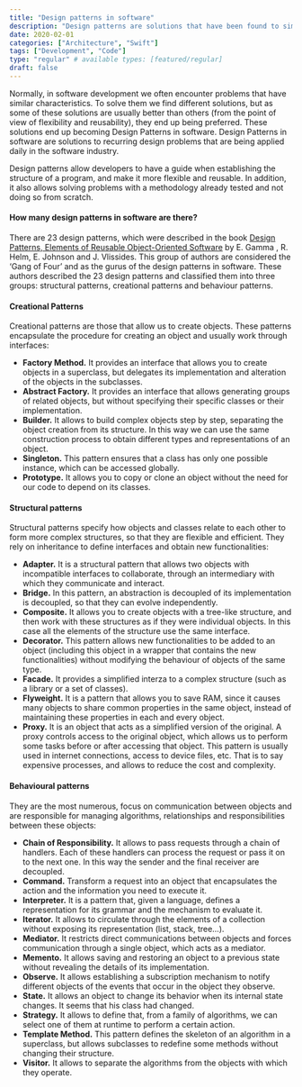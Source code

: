 ```yaml
---
title: "Design patterns in software"
description: "Design patterns are solutions that have been found to similar problems in software development. Learn about the 23 identified design patterns."
date: 2020-02-01
categories: ["Architecture", "Swift"]
tags: ["Development", "Code"]
type: "regular" # available types: [featured/regular]
draft: false
---
```

Normally, in software development we often encounter problems that have similar characteristics. To solve them we find different solutions, but as some of these solutions are usually better than others (from the point of view of flexibility and reusability), they end up being preferred. These solutions end up becoming Design Patterns in software. Design Patterns in software are solutions to recurring design problems that are being applied daily in the software industry.

Design patterns allow developers to have a guide when establishing the structure of a program, and make it more flexible and reusable. In addition, it also allows solving problems with a methodology already tested and not doing so from scratch.
#### How many design patterns in software are there?

There are 23 design patterns, which were described in the book [Design Patterns, Elements of Reusable Object-Oriented Software](https://www.oreilly.com/library/view/design-patterns-elements/0201633612/) by E. Gamma , R. Helm, E. Johnson and J. Vlissides. This group of authors are considered the ‘Gang of Four’ and as the gurus of the design patterns in software. These authors described the 23 design patterns and classified them into three groups: structural patterns, creational patterns and behaviour patterns.
#### Creational Patterns

Creational patterns are those that allow us to create objects. These patterns encapsulate the procedure for creating an object and usually work through interfaces:

* **Factory Method.** It provides an interface that allows you to create objects in a superclass, but delegates its implementation and alteration of the objects in the subclasses.
* **Abstract Factory.** It provides an interface that allows generating groups of related objects, but without specifying their specific classes or their implementation.
* **Builder.** It allows to build complex objects step by step, separating the object creation from its structure. In this way we can use the same construction process to obtain different types and representations of an object.
* **Singleton.** This pattern ensures that a class has only one possible instance, which can be accessed globally.
* **Prototype.** It allows you to copy or clone an object without the need for our code to depend on its classes.

#### Structural patterns

Structural patterns specify how objects and classes relate to each other to form more complex structures, so that they are flexible and efficient. They rely on inheritance to define interfaces and obtain new functionalities:

* **Adapter.** It is a structural pattern that allows two objects with incompatible interfaces to collaborate, through an intermediary with which they communicate and interact.
* **Bridge.** In this pattern, an abstraction is decoupled of its implementation is decoupled, so that they can evolve independently.
* **Composite.** It allows you to create objects with a tree-like structure, and then work with these structures as if they were individual objects. In this case all the elements of the structure use the same interface.
* **Decorator.** This pattern allows new functionalities to be added to an object (including this object in a wrapper that contains the new functionalities) without modifying the behaviour of objects of the same type.
* **Facade.** It provides a simplified interza to a complex structure (such as a library or a set of classes).
* **Flyweight.** It is a pattern that allows you to save RAM, since it causes many objects to share common properties in the same object, instead of maintaining these properties in each and every object.
* **Proxy.** It is an object that acts as a simplified version of the original. A proxy controls access to the original object, which allows us to perform some tasks before or after accessing that object. This pattern is usually used in internet connections, access to device files, etc. That is to say expensive processes, and allows to reduce the cost and complexity.

#### Behavioural patterns

They are the most numerous, focus on communication between objects and are responsible for managing algorithms, relationships and responsibilities between these objects:

* **Chain of Responsibility.** It allows to pass requests through a chain of handlers. Each of these handlers can process the request or pass it on to the next one. In this way the sender and the final receiver are decoupled.
* **Command.** Transform a request into an object that encapsulates the action and the information you need to execute it.
* **Interpreter.** It is a pattern that, given a language, defines a representation for its grammar and the mechanism to evaluate it.
* **Iterator.** It allows to circulate through the elements of a collection without exposing its representation (list, stack, tree…).
* **Mediator.** It restricts direct communications between objects and forces communication through a single object, which acts as a mediator.
* **Memento.** It allows saving and restoring an object to a previous state without revealing the details of its implementation.
* **Observe.** It allows establishing a subscription mechanism to notify different objects of the events that occur in the object they observe.
* **State.** It allows an object to change its behavior when its internal state changes. It seems that his class had changed.
* **Strategy.** It allows to define that, from a family of algorithms, we can select one of them at runtime to perform a certain action.
* **Template Method.** This pattern defines the skeleton of an algorithm in a superclass, but allows subclasses to redefine some methods without changing their structure.
* **Visitor.** It allows to separate the algorithms from the objects with which they operate.
